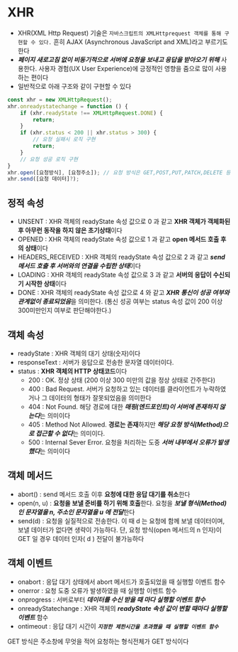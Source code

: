 # XHR
* XHR(XML Http Request) 기술은 `자바스크립트의 XMLHttprequest 객체를 통해 구현할 수 있다.` 흔히 AJAX (Asynchronous JavaScript and XML)라고 부르기도 한다
* ***페이지 새로고침 없이 비동기적으로 서버에 요청을 보내고 응답을 받아오기 위해*** 사용한다. 사용자 경험(UX User Experience)에 긍정적인 영향을 줌으로 많이 사용하는 편이다
* 일반적으로 아래 구조와 같이 구현할 수 있다
```js
const xhr = new XMLHttpRequest();
xhr.onreadystatechange = function () {
    if (xhr.readyState !== XMLHttpRequest.DONE) {
        return;
    }
    if (xhr.status < 200 || xhr.status > 300) {
        // 요청 실패시 로직 구현
        return;
    }
    // 요청 성공 로직 구현
}
xhr.open([요청방식], [요청주소]); // 요청 방식은 GET,POST,PUT,PATCH,DELETE 등이 있다
xhr.send([요청 데이터]?);
```

## 정적 속성
* UNSENT : XHR 객체의 readyState 속성 값으로 0 과 같고 **XHR 객체가 객체화된 후 아무런 동작을 하지 않은 초기상태**이다
* OPENED : XHR 객체의 readyState 속성 값으로 1 과 같고 **open 메서드 호출 후의 상태**이다
* HEADERS_RECEIVED : XHR 객체의 readyState 속성 값으로 2 과 같고 ***send 메서드 호출 후 서버와의 연결을 수립한 상태***이다
* LOADING : XHR 객체의 readyState 속성 값으로 3 과 같고 **서버의 응답이 수신되기 시작한 상태**이다
* DONE : XHR 객체의 readyState 속성 값으로 4 와 같고 ***XHR 통신이 성공 여부와 관계없이 종료되었음***을 의미한다. (통신 성공 여부는 status 속성 값이 200 이상 300미만인지 여부로 판단해야한다.)
## 객체 속성
* readyState : XHR 객체의 대기 상태(숫자)이다
* responseText : 서버가 응답으로 전송한 문자열 데이터이다.
* status : **XHR 객체의 HTTP 상태코드**이다
    * 200 : OK. 정상 상태 (200 이상 300 미만의 값을 정상 상태로 간주한다)
    * 400 : Bad Request. 서버가 요청하고 있는 데이터를 클라이언트가 누락하였거나 그 데이터의 형태가 잘못되었음을 의미한다
    * 404 : Not Found. 해당 경로에 대한 ***매핑(엔드포인트)이 서버에 존재하지 않는다***는 의미이다
    * 405 : Method Not Allowed. **경로는 존재**하지만 ***해당 요청 방식(Method)으로 접근할 수 없다***는 의미이다.
    * 500 : Internal Sever Error. 요청을 처리하는 도중 ***서버 내부에서 오류가 발생했다***는 의미이다
## 객체 메서드
* abort() : send 메서드 호출 이후 **요청에 대한 응답 대기를 취소**한다
* open(n, u) : **요청을 보낼 준비를 하기 위해 호출**한다. 요청을 ***보낼 형식(Method)인 문자열을 n, 주소인 문자열을 u 에 전달***한다
* send(d) : 요청을 실질적으로 전송한다. 이 때 d 는 요청에 함께 보낼 데이터이며, 보낼 데이터가 없다면 생략이 가능하다. 단, 요청 방식(open 메서드의 n 인자)이 GET 일 경우 데이터 인자( d ) 전달이 불가능하다
## 객체 이벤트
* onabort : 응답 대기 상태에서 abort 메서드가 호출되었을 때 실행할 이벤트 함수
* onerror : 요청 도중 오류가 발생하였을 때 실행할 이벤트 함수
* onprogress : 서버로부터 ***데이터를 수신 받을 때 마다 실행할 이벤트 함수***
* onreadyStatechange : XHR 객체의 ***readyState 속성 값이 변할 때마다 실행할 이벤트*** 함수
* ontimeout : 응답 대기 시간이 ***`지정한 제한시간을 초과했을 때 실행할 이벤트 함수`***

GET 방식은 주소창에 무엇을 적어 요청하는 형식전체가 GET 방식이다